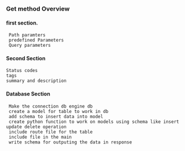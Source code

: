 ### Get method Overview

#### first section.
```
 Path paramters
 predefined Parameters
 Query parameters
```

#### Second Section

```commandline
Status codes
tags
summary and description
```

#### Database Section

```commandline
 Make the connection db engine db
 create a model for table to work in db
 add schema to insert data into model 
 create python function to work on models using schema like insert update delete operation
 include route file for the table 
 include file in the main
 write schema for outputing the data in response
```

